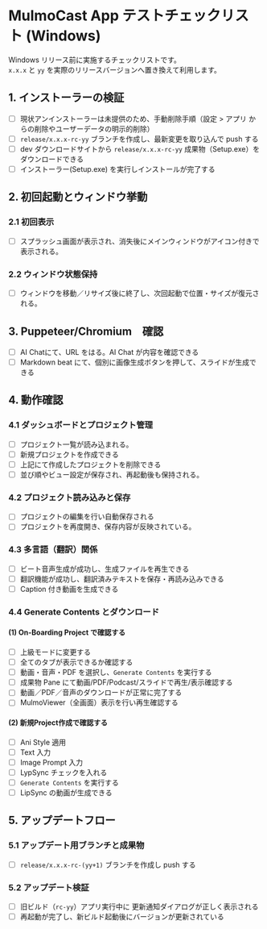 # MulmoCast App テストチェックリスト (Windows)

Windows リリース前に実施するチェックリストです。  
`x.x.x` と `yy` を実際のリリースバージョンへ置き換えて利用します。

## 1. インストーラーの検証
- [ ] 現状アンインストーラーは未提供のため、手動削除手順（設定 > アプリ からの削除やユーザーデータの明示的削除）
- [ ] `release/x.x.x-rc-yy` ブランチを作成し、最新変更を取り込んで push する
- [ ] dev ダウンロードサイトから `release/x.x.x-rc-yy` 成果物（Setup.exe）をダウンロードできる
- [ ] インストーラー(Setup.exe) を実行しインストールが完了する

## 2. 初回起動とウィンドウ挙動
### 2.1 初回表示
- [ ] スプラッシュ画面が表示され、消失後にメインウィンドウがアイコン付きで表示される。
### 2.2 ウィンドウ状態保持
- [ ] ウィンドウを移動／リサイズ後に終了し、次回起動で位置・サイズが復元される。

## 3. Puppeteer/Chromium　確認
- [ ] AI Chatにて、URL をはる。AI Chat が内容を確認できる
- [ ] Markdown beat にて、個別に画像生成ボタンを押して、スライドが生成できる

## 4. 動作確認
### 4.1 ダッシュボードとプロジェクト管理
- [ ] プロジェクト一覧が読み込まれる。
- [ ] 新規プロジェクトを作成できる
- [ ] 上記にて作成したプロジェクトを削除できる
- [ ] 並び順やビュー設定が保存され、再起動後も保持される。
### 4.2 プロジェクト読み込みと保存
- [ ] プロジェクトの編集を行い自動保存される
- [ ] プロジェクトを再度開き、保存内容が反映されている。
### 4.3 多言語（翻訳）関係
- [ ] ビート音声生成が成功し、生成ファイルを再生できる
- [ ] 翻訳機能が成功し、翻訳済みテキストを保存・再読み込みできる
- [ ] Caption 付き動画を生成できる
### 4.4 Generate Contents とダウンロード
#### (1) On-Boarding Project で確認する
- [ ] 上級モードに変更する
- [ ] 全てのタブが表示できるか確認する
- [ ] 動画・音声・PDF を選択し、`Generate Contents` を実行する
- [ ] 成果物 Pane にて動画/PDF/Podcast/スライドで再生/表示確認する
- [ ] 動画／PDF／音声のダウンロードが正常に完了する
- [ ] MulmoViewer（全画面）表示を行い再生確認する

#### (2) 新規Project作成で確認する
- [ ] Ani Style 適用
- [ ] Text 入力
- [ ] Image Prompt 入力
- [ ] LypSync チェックを入れる
- [ ] `Generate Contents` を実行する
- [ ] LipSync の動画が生成できる

## 5. アップデートフロー
### 5.1 アップデート用ブランチと成果物
- [ ] `release/x.x.x-rc-(yy+1)` ブランチを作成し push する
### 5.2 アップデート検証
- [ ] 旧ビルド（`rc-yy`）アプリ実行中に 更新通知ダイアログが正しく表示される
- [ ] 再起動が完了し、新ビルド起動後にバージョンが更新されている

